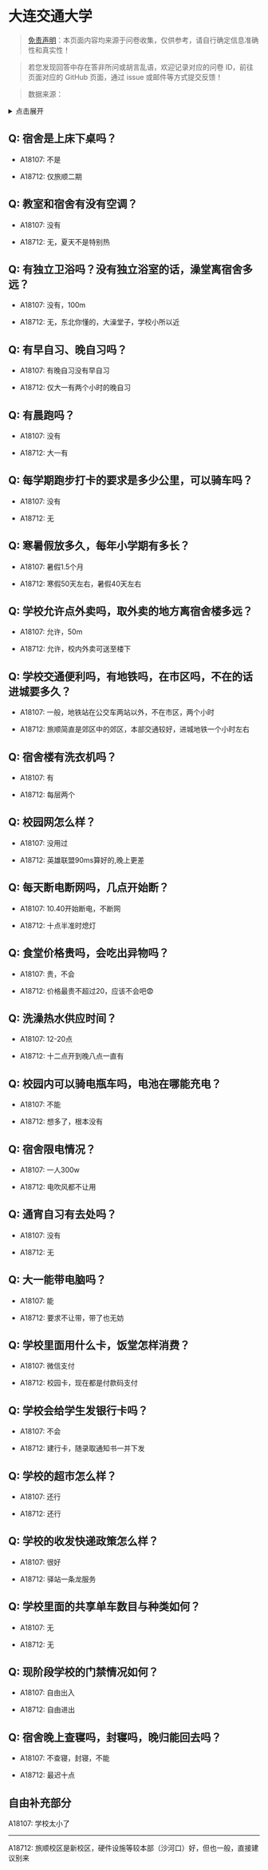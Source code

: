 # 大连交通大学

> [免责声明](https://colleges.chat/#_3)：本页面内容均来源于问卷收集，仅供参考，请自行确定信息准确性和真实性！

> 若您发现回答中存在答非所问或胡言乱语，欢迎记录对应的问卷 ID，前往页面对应的 GitHub 页面，通过 issue 或邮件等方式提交反馈！

> 数据来源：

<details><summary>点击展开</summary>
<ul>
<li>A18107: 匿名 (2023 年 06 月)</li>
<li>A18712: 匿名 (2023 年 06 月)</li>
</ul>
</details>

## Q: 宿舍是上床下桌吗？

- A18107: 不是

- A18712: 仅旅顺二期

## Q: 教室和宿舍有没有空调？

- A18107: 没有

- A18712: 无，夏天不是特别热

## Q: 有独立卫浴吗？没有独立浴室的话，澡堂离宿舍多远？

- A18107: 没有，100m

- A18712: 无，东北你懂的，大澡堂子，学校小所以近

## Q: 有早自习、晚自习吗？

- A18107: 有晚自习没有早自习

- A18712: 仅大一有两个小时的晚自习

## Q: 有晨跑吗？

- A18107: 没有

- A18712: 大一有

## Q: 每学期跑步打卡的要求是多少公里，可以骑车吗？

- A18107: 没有

- A18712: 无

## Q: 寒暑假放多久，每年小学期有多长？

- A18107: 暑假1.5个月

- A18712: 寒假50天左右，暑假40天左右

## Q: 学校允许点外卖吗，取外卖的地方离宿舍楼多远？

- A18107: 允许，50m

- A18712: 允许，校内外卖可送至楼下

## Q: 学校交通便利吗，有地铁吗，在市区吗，不在的话进城要多久？

- A18107: 一般，地铁站在公交车两站以外，不在市区，两个小时

- A18712: 旅顺简直是郊区中的郊区，本部交通较好，进城地铁一个小时左右

## Q: 宿舍楼有洗衣机吗？

- A18107: 有

- A18712: 每层两个

## Q: 校园网怎么样？

- A18107: 没用过

- A18712: 英雄联盟90ms算好的,晚上更差

## Q: 每天断电断网吗，几点开始断？

- A18107: 10.40开始断电，不断网

- A18712: 十点半准时熄灯

## Q: 食堂价格贵吗，会吃出异物吗？

- A18107: 贵，不会

- A18712: 价格最贵不超过20，应该不会吧😨

## Q: 洗澡热水供应时间？

- A18107: 12-20点

- A18712: 十二点开到晚八点一直有

## Q: 校园内可以骑电瓶车吗，电池在哪能充电？

- A18107: 不能

- A18712: 想多了，根本没有

## Q: 宿舍限电情况？

- A18107: 一人300w

- A18712: 电吹风都不让用

## Q: 通宵自习有去处吗？

- A18107: 没有

- A18712: 无

## Q: 大一能带电脑吗？

- A18107: 能

- A18712: 要求不让带，带了也无妨

## Q: 学校里面用什么卡，饭堂怎样消费？

- A18107: 微信支付

- A18712: 校园卡，现在都是付款码支付

## Q: 学校会给学生发银行卡吗？

- A18107: 不会

- A18712: 建行卡，随录取通知书一并下发

## Q: 学校的超市怎么样？

- A18107: 还行

- A18712: 还行

## Q: 学校的收发快递政策怎么样？

- A18107: 很好

- A18712: 驿站一条龙服务

## Q: 学校里面的共享单车数目与种类如何？

- A18107: 无

- A18712: 无

## Q: 现阶段学校的门禁情况如何？

- A18107: 自由出入

- A18712: 自由进出

## Q: 宿舍晚上查寝吗，封寝吗，晚归能回去吗？

- A18107: 不查寝，封寝，不能

- A18712: 最迟十点

## 自由补充部分

A18107: 学校太小了

***

A18712: 旅顺校区是新校区，硬件设施等较本部（沙河口）好，但也一般，直接建议别来
